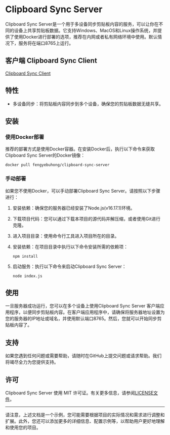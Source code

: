 
# Clipboard Sync Server

Clipboard Sync Server是一个用于多设备同步剪贴板内容的服务，可以让你在不同的设备上共享剪贴板数据。它支持Windows、MacOS和Linux操作系统，并提供了使用Docker进行部署的选项，推荐在内网或者私有网络环境中使用。默认情况下，服务将在端口8765上运行。
## 客户端 Clipboard Sync Client
[Clipboard Sync Client](https://github.com/liuzhenghang/clipboard-sync-client)
## 特性

- 多设备同步：将剪贴板内容同步到多个设备，确保您的剪贴板数据无缝共享。

## 安装

### 使用Docker部署

推荐的部署方式是使用Docker容器。在安装Docker后，执行以下命令来获取Clipboard Sync Server的Docker镜像：

```shell
docker pull fengyebuhong/clipboard-sync-server
```

### 手动部署

如果您不使用Docker，可以手动部署Clipboard Sync Server。请按照以下步骤进行：

1. 安装依赖：确保您的服务器已经安装了Node.js(v16.17.1)环境。

2. 下载项目代码：您可以通过下载本项目的源代码并解压缩，或者使用Git进行克隆。

3. 进入项目目录：使用命令行工具进入项目所在的目录。

4. 安装依赖：在项目目录中执行以下命令安装所需的依赖项：

   ```shell
   npm install
   ```

5. 启动服务：执行以下命令来启动Clipboard Sync Server：

   ```shell
   node index.js
   ```

## 使用

一旦服务器成功运行，您可以在多个设备上使用Clipboard Sync Server 客户端应用程序，以便同步剪贴板内容。在客户端应用程序中，请确保将服务器地址设置为您的服务器的IP地址或域名，并使用默认端口8765。然后，您就可以开始同步剪贴板内容了。

## 支持

如果您遇到任何问题或需要帮助，请随时在GitHub上提交问题或请求帮助。我们将竭尽全力为您提供支持。

## 许可

Clipboard Sync Server 使用 MIT 许可证。有关更多信息，请参阅[LICENSE文件](LICENSE)。

---

请注意，上述文档是一个示例，您可能需要根据项目的实际情况和需求进行调整和扩展。此外，您还可以添加更多的详细信息、配置示例等，以帮助用户更好地理解和使用您的项目。
